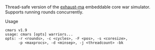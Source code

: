 
Thread-safe version of the [exhaust-ma](http://corewar.co.uk/ankerl/exhaust-ma.htm) embeddable core war simulator.
Supports running rounds concurrently.

Usage
```
cmars v1.9
usage: cmars [opts] warriors...
opts: -r <rounds>, -c <cycles>, -F <pos>, -s <coresize>,
      -p <maxprocs>, -d <minsep>, -j <threadcount> -bk
```
